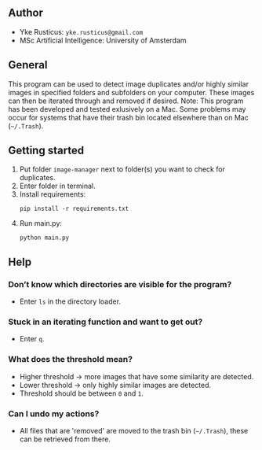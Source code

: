 ## Author
- Yke Rusticus: `yke.rusticus@gmail.com`
- MSc Artificial Intelligence: University of Amsterdam
## General

This program can be used to detect image duplicates and/or highly similar 
images in specified folders and subfolders on your computer. These images
can then be iterated through and removed if desired.
Note: This program has been developed and tested exlusively on a Mac. Some
problems may occur for systems that have their trash bin located elsewhere
than on Mac (`~/.Trash`).

## Getting started

1. Put folder `image-manager` next to folder(s) you want to check for duplicates.
2. Enter folder in terminal.
3. Install requirements:
    <pre><code>pip install -r requirements.txt</code></pre>
4. Run main.py:
    <pre><code>python main.py</code></pre>

## Help

### Don’t know which directories are visible for the program?
  - Enter `ls` in the directory loader.

### Stuck in an iterating function and want to get out?
  - Enter `q`.

### What does the threshold mean?
  - Higher threshold -> more images that have some similarity are detected.
  - Lower threshold -> only highly similar images are detected.
  - Threshold should be between `0` and `1`.

### Can I undo my actions?
  - All files that are 'removed' are moved to the trash bin (`~/.Trash`),
    these can be retrieved from there.
